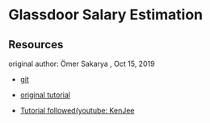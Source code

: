 # Glassdoor Salary Estimation

## Resources
original author: Ömer Sakarya , Oct 15, 2019


- [git](https://github.com/arapfaik/scraping-glassdoor-selenium)


- [original tutorial](https://towardsdatascience.com/selenium-tutorial-scraping-glassdoor-com-in-10-minutes-3d0915c6d905)


- [Tutorial followed(youtube: KenJee](https://www.youtube.com/watch?v=GmW4F6MHqqs&list=PL2zq7klxX5ASFejJj80ob9ZAnBHdz5O1t)

